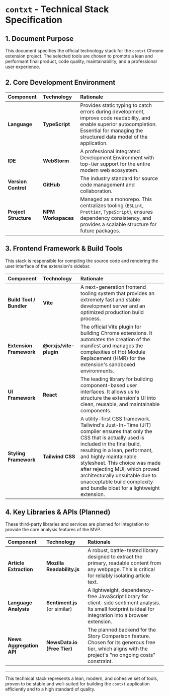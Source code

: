 # `contxt` - Technical Stack Specification

## 1. Document Purpose

This document specifies the official technology stack for the `contxt` Chrome extension project. The selected tools are chosen to promote a lean and performant final product, code quality, maintainability, and a professional user experience.

## 2. Core Development Environment

| Component | Technology | Rationale |
| :--- | :--- | :--- |
| **Language** | **TypeScript** | Provides static typing to catch errors during development, improve code readability, and enable superior autocompletion. Essential for managing the structured data model of the application. |
| **IDE** | **WebStorm** | A professional Integrated Development Environment with top-tier support for the entire modern web ecosystem. |
| **Version Control** | **GitHub** | The industry standard for source code management and collaboration. |
| **Project Structure** | **NPM Workspaces** | Managed as a monorepo. This centralizes tooling (`ESLint`, `Prettier`, `TypeScript`), ensures dependency consistency, and provides a scalable structure for future packages. |

## 3. Frontend Framework & Build Tools

This stack is responsible for compiling the source code and rendering the user interface of the extension's sidebar.

| Component | Technology | Rationale |
| :--- | :--- | :--- |
| **Build Tool / Bundler** | **Vite** | A next-generation frontend tooling system that provides an extremely fast and stable development server and an optimized production build process. |
| **Extension Framework** | **@crxjs/vite-plugin** | The official Vite plugin for building Chrome extensions. It automates the creation of the manifest and manages the complexities of Hot Module Replacement (HMR) for the extension's sandboxed environments. |
| **UI Framework** | **React** | The leading library for building component-based user interfaces. It allows us to structure the extension's UI into clean, reusable, and maintainable components. |
| **Styling Framework** | **Tailwind CSS** | A utility-first CSS framework. Tailwind's Just-In-Time (JIT) compiler ensures that only the CSS that is actually used is included in the final build, resulting in a lean, performant, and highly maintainable stylesheet. This choice was made after rejecting MUI, which proved architecturally unsuitable due to unacceptable build complexity and bundle bloat for a lightweight extension. |

## 4. Key Libraries & APIs (Planned)

These third-party libraries and services are planned for integration to provide the core analysis features of the MVP.

| Component | Technology | Rationale |
| :--- | :--- | :--- |
| **Article Extraction** | **Mozilla Readability.js** | A robust, battle-tested library designed to extract the primary, readable content from any webpage. This is critical for reliably isolating article text. |
| **Language Analysis** | **Sentiment.js** (or similar) | A lightweight, dependency-free JavaScript library for client-side sentiment analysis. Its small footprint is ideal for integration into a browser extension. |
| **News Aggregation API** | **NewsData.io (Free Tier)** | The planned backend for the Story Comparison feature. Chosen for its generous free tier, which aligns with the project's "no ongoing costs" constraint. |

---
This technical stack represents a lean, modern, and cohesive set of tools, proven to be stable and well-suited for building the `contxt` application efficiently and to a high standard of quality.